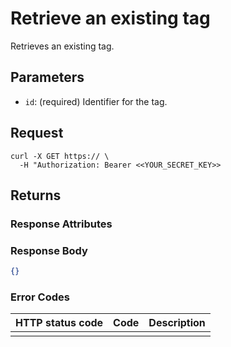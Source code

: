 # Retrieve an existing tag

Retrieves an existing tag.

## Parameters

- `id`: (required) Identifier for the tag.

## Request

```curl
curl -X GET https:// \
  -H "Authorization: Bearer <<YOUR_SECRET_KEY>>
```

## Returns

### Response Attributes

### Response Body

```json
{}
```

### Error Codes

| HTTP status code | Code | Description |
| ---------------- | ---- | ----------- |
|                  |      |             |

